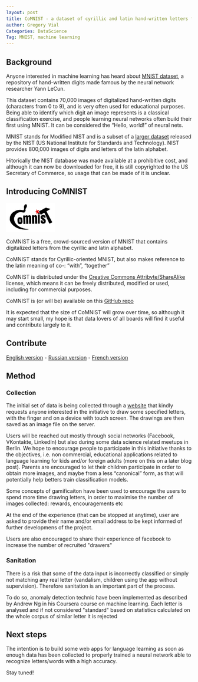 ```yaml
---
layout: post
title: CoMNIST - a dataset of cyrillic and latin hand-written letters for machine learning
author: Gregory Vial
Categories: DataScience
Tag: MNIST, machine learning
---
```


## Background
Anyone interested in machine learning has heard about [MNIST dataset](http://yann.lecun.com/exdb/mnist/), a repository of hand-written digits made famous by the neural network researcher Yann LeCun.

This dataset contains 70,000 images of digitalized hand-written digits (characters from 0 to 9), and is very often used for educational purposes. Being able to identify which digit an image represents is a classical classification exercise, and people learning neural networks often build their first using MNIST. It can be considered the “Hello, world!” of neural nets.

MNIST stands for Modified NIST and is a subset of a [larger dataset](https://www.nist.gov/srd/nist-special-database-19) released by the NIST (US National Institute for Standards and Technology). NIST provides 800,000 images of digits and letters of the latin alphabet.

Hitorically the NIST database was made available at a prohibitive cost, and although it can now be downloaded for free, it is still copyrighted to the US Secretary of Commerce, so usage that can be made of it is unclear.

## Introducing CoMNIST

<img src="/assets/logo-comnist.png" height="80">

CoMNIST is a free, crowd-sourced version of MNIST that contains digitalized letters from the cyrillic and latin alphabet.

CoMNIST stands for Cyrillic-oriented MNIST, but also makes reference to the latin meaning of co-: “with”, “together”

CoMNIST is distributed under the [Creative Commons Attribyte/ShareAlike](http://creativecommons.org/licenses/by-sa/4.0/) license, which means it can be freely distributed, modified or used, including for commercial purposes.

CoMNIST is (or will be) available on this [GitHub repo](https://github.com/GregVial/CoMNIST)

It is expected that the size of CoMNIST will grow over time, so although it may start small, my hope is that data lovers of all boards will find it useful and contribute largely to it.

## Contribute

[English version](comnist.gregvi.al) -
[Russian version](comnist.gregvi.al/?ru) -
[French version](comnist.gregvi.al/?fr)


## Method

### Collection

The initial set of data is being collected through a [website](comnist.gregvi.al) that kindly requests anyone interested in the initiative to draw some specified letters, with the finger and on a device with touch screen. The drawings are then saved as an image file on the server.

Users will be reached out mostly through social networks (Facebook, VKontakte, LinkedIn) but also during some data science related meetups in Berlin. We hope to encourage people to participate in this initiative thanks to the objectives, i.e. non commercial, educational applications related to language learning for kids and/or foreign adults (more on this on a later blog post). Parents are encouraged to let their children participate in order to obtain more images, and maybe from a less “canonical” form, as that will potentially help betters train classification models.

Some concepts of gamificaiton have been used to encourage the users to spend more time drawing letters, in order to maximise the number of images collected: rewards, encouragements etc

At the end of the experience (that can be stopped at anytime), user are asked to provide their name and/or email address to be kept informed of further developmens of the project.

Users are also encouraged to share their experience of facebook to increase the number of recruited "drawers" 

### Sanitation

There is a risk that some of the data input is incorrectly classified or simply not matching any real letter (vandalism, children using the app without supervision). Therefore sanitation is an important part of the process.

To do so, anomaly detection technic have been implemented as described by Andrew Ng in his Coursera course on machine learning. Each letter is analysed and if not considered "standard" based on statistics calculated on the whole corpus of similar letter it is rejected

## Next steps

The intention is to build some web apps for language learning as soon as enough data has been collected to properly trained a neural network able to recognize letters/words with a high accuracy.

Stay tuned!
